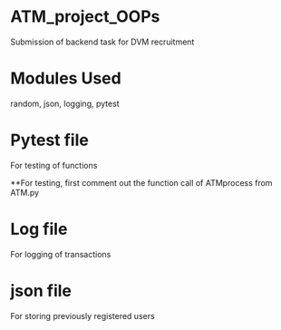 # ATM_project_OOPs
Submission of backend task for DVM recruitment

# Modules Used
random, json, logging, pytest

# Pytest file
For testing of functions

**For testing, first comment out the function call of ATMprocess from ATM.py

# Log file
For logging of transactions

# json file
For storing previously registered users
